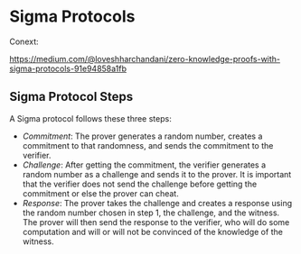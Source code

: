 # Sigma Protocols

Conext:

https://medium.com/@loveshharchandani/zero-knowledge-proofs-with-sigma-protocols-91e94858a1fb

## Sigma Protocol Steps

A Sigma protocol follows these three steps:

- *Commitment*: The prover generates a random number, creates a commitment to that randomness, and sends the commitment to the verifier.
- *Challenge*: After getting the commitment, the verifier generates a random number as a challenge and sends it to the prover. It is important that the verifier does not send the challenge before getting the commitment or else the prover can cheat.
- *Response*: The prover takes the challenge and creates a response using the random number chosen in step 1, the challenge, and the witness. The prover will then send the response to the verifier, who will do some computation and will or will not be convinced of the knowledge of the witness.